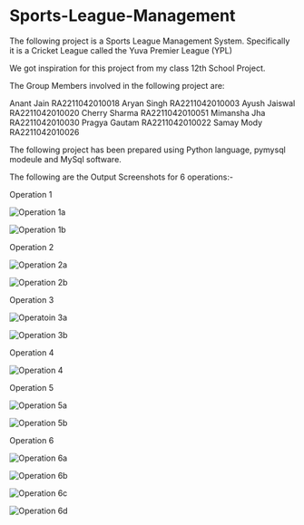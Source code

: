 # Sports-League-Management

The following project is a Sports League Management System. Specifically it is a Cricket League called the Yuva Premier League (YPL)

We got inspiration for this project from my class 12th School Project.

The Group Members involved in the following project are:

Anant Jain RA2211042010018
Aryan Singh RA2211042010003
Ayush Jaiswal RA2211042010020
Cherry Sharma RA2211042010051
Mimansha Jha RA2211042010030
Pragya Gautam RA2211042010022
Samay Mody RA2211042010026


The following project has been prepared using Python language, pymysql modeule and MySql software.

The following are the Output Screenshots for 6 operations:-

Operation 1

![Operation 1a](https://user-images.githubusercontent.com/90244866/206827775-56fb612f-19c4-4945-8ba7-3bb1d0d52ad3.jpg)

![Operation 1b](https://user-images.githubusercontent.com/90244866/206827797-1d2a1e64-689b-4718-b4ff-f65b7938acc8.jpg)


Operation 2

![Operation 2a](https://user-images.githubusercontent.com/90244866/206827805-b4ed056d-b2a1-4e55-aaeb-489e745d5def.jpg)

![Operation 2b](https://user-images.githubusercontent.com/90244866/206827808-8aa22bc7-6870-4213-8ce6-67af82b515da.jpg)


Operation 3

![Operatoin 3a](https://user-images.githubusercontent.com/90244866/206827811-86f51a42-7005-43a5-9c77-bd93145e1149.jpg)

![Operation 3b](https://user-images.githubusercontent.com/90244866/206827813-7322c518-624c-4e88-b425-4166506e349c.jpg)


Operation 4

![Operation 4](https://user-images.githubusercontent.com/90244866/206827823-169f8ee2-790d-4b8d-9370-94103d3a48c7.jpg)


Operation 5

![Operation 5a](https://user-images.githubusercontent.com/90244866/206827833-adb4b544-feff-481d-be74-90fb4bf08fc7.jpg)

![Operation 5b](https://user-images.githubusercontent.com/90244866/206827836-c3dda671-1977-43e6-976d-904b636378ff.jpg)


Operation 6

![Operation 6a](https://user-images.githubusercontent.com/90244866/206827841-5aab4a7b-51c5-41c8-a52e-21e5f6664cbc.jpg)

![Operation 6b](https://user-images.githubusercontent.com/90244866/206827848-f581ee8c-b2df-4e35-b696-e14b60524834.jpg)

![Operation 6c](https://user-images.githubusercontent.com/90244866/206827850-d97f7260-bda1-41e0-861a-f859b14f87ab.jpg)

![Operation 6d](https://user-images.githubusercontent.com/90244866/206827852-bb94f847-da54-4e65-a220-8d88e943e918.jpg)
